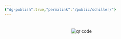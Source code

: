 ```yaml
---
{"dg-publish":true,"permalink":"/public/schiller/"}
---
```


#




#
<p style="text-align: center;"><img src="https://chart.googleapis.com/chart?cht=qr&chl=https://notes.andrasdenes.com/schiller&chs=180x180&choe=UTF-8&chld=L|2" alt="qr code"></p>

